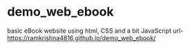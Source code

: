 # demo_web_ebook
basic eBook website using html, CSS and a bit JavaScript
url-https://ramkrishna4816.github.io/demo_web_ebook/
